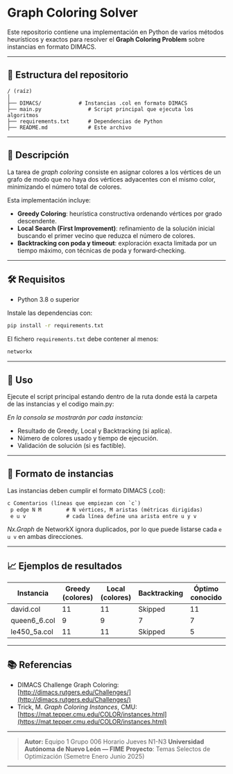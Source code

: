 # Graph Coloring Solver

Este repositorio contiene una implementación en Python de varios métodos heurísticos y exactos para resolver el **Graph Coloring Problem** sobre instancias en formato DIMACS.

---

## 📂 Estructura del repositorio

```plaintext
/ (raíz)
│
├── DIMACS/            # Instancias .col en formato DIMACS
├── main.py               # Script principal que ejecuta los algoritmos
├── requirements.txt      # Dependencias de Python
├── README.md             # Este archivo
```

---

## 📝 Descripción

La tarea de *graph coloring* consiste en asignar colores a los vértices de un grafo de modo que no haya dos vértices adyacentes con el mismo color, minimizando el número total de colores.

Esta implementación incluye:

* **Greedy Coloring**: heurística constructiva ordenando vértices por grado descendente.
* **Local Search (First Improvement)**: refinamiento de la solución inicial buscando el primer vecino que reduzca el número de colores.
* **Backtracking con poda y timeout**: exploración exacta limitada por un tiempo máximo, con técnicas de poda y forward‑checking.

---

## 🛠️ Requisitos

* Python 3.8 o superior

Instale las dependencias con:

```bash
pip install -r requirements.txt
```

El fichero `requirements.txt` debe contener al menos:

```txt
networkx
```

---

## 🚀 Uso

Ejecute el script principal estando dentro de la ruta donde está la carpeta de las instancias y el codigo main.py:

*En la consola se mostrarán por cada instancia:*

* Resultado de Greedy, Local y Backtracking (si aplica).
* Número de colores usado y tiempo de ejecución.
* Validación de solución (si es factible).

---

## 🎯 Formato de instancias

Las instancias deben cumplir el formato DIMACS (.col):

```txt
c Comentarios (líneas que empiezan con `c`)
 p edge N M        # N vértices, M aristas (métricas dirigidas)
 e u v             # cada línea define una arista entre u y v
```

*Nx.Graph* de NetworkX ignora duplicados, por lo que puede listarse cada `e u v` en ambas direcciones.

---

## 📈 Ejemplos de resultados

| Instancia     | Greedy (colores) | Local (colores) | Backtracking | Óptimo conocido |
| ------------- | ---------------- | --------------- | ------------ | --------------- |
| david.col     | 11               | 11              | Skipped      | 11              |
| queen6\_6.col | 9                | 9               | 7            | 7               |
| le450\_5a.col | 11               | 11              | Skipped      | 5               |


---

## 📚 Referencias

* DIMACS Challenge Graph Coloring: [http://dimacs.rutgers.edu/Challenges/](http://dimacs.rutgers.edu/Challenges/)
* Trick, M. *Graph Coloring Instances*, CMU: [https://mat.tepper.cmu.edu/COLOR/instances.html](https://mat.tepper.cmu.edu/COLOR/instances.html)

---

> **Autor:** Equipo 1 Grupo 006 Horario Jueves N1-N3
> **Universidad Autónoma de Nuevo León — FIME**
> **Proyecto**: Temas Selectos de Optimización (Semetre Enero Junio 2025)

---

